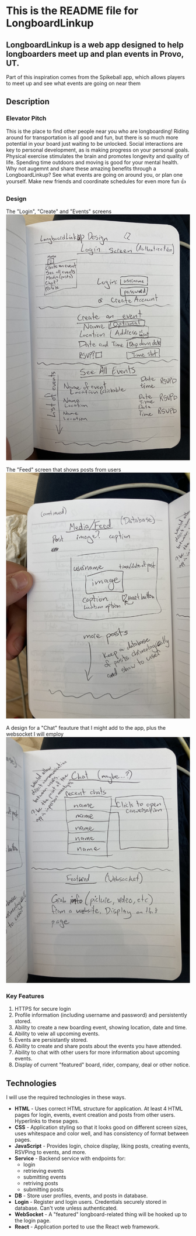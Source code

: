 # This is the README file for LongboardLinkup
## LongboardLinkup is a web app designed to help longboarders meet up and plan events in Provo, UT.
Part of this inspiration comes from the Spikeball app, which allows players 
to meet up and see what events are going on near them

## Description
### Elevator Pitch
This is the place to find other people near you who are longboarding! Riding around for transportation is all good and fun, but there is so much more potential in your board just waiting to be unlocked. Social interactions are key to personal development, as is making progress on your personal goals. Physical exercise stimulates the brain and promotes longevity and quality of life. Spending time outdoors and moving is good for your mental health. Why not augemnt and share these amazing benefits through a LongboardLinkup? See what events are going on around you, or plan one yourself. Make new friends and coordinate schedules for even more fun 👍


### Design
The "Login", "Create" and "Events" screens
![Picture of the page that shows my design for the login, create and events screens of my application](assets/design1.jpeg)

The "Feed" screen that shows posts from users
![Picture of the page that shows my design for the feed screen of my application](assets/design2.jpeg)

A design for a "Chat" feauture that I might add to the app, 
plus the websocket I will employ
![Picture of the page that shows my design for the potential chat feature of my application](assets/design3.jpeg)

### Key Features
1. HTTPS for secure login
2. Profile information (including username and password) and persistently stored.
3. Ability to create a new boarding event, showing location, date and time.
4. Ability to veiw all upcoming events.
5. Events are persistantly stored.
6. Ability to create and share posts about the events you have attended.
7. Ability to chat with other users for more information about upcoming events.
8. Display of current "featured" board, rider, company, deal or other notice.

## Technologies

I will use the required technologies in these ways.

* __HTML__ - Uses correct HTML structure for application. At least 4 HTML pages for login, events, event creation and posts from other users. Hyperlinks to these pages. 
* __CSS__ - Application styling so that it looks good on different screen sizes, uses whitespace and color well, and has consistency of format between pages.
* __JavaScript__ - Provides login, choice display, liking posts, creating events, RSVPing to events, and more.
* __Service__ - Backend service with endpoints for:
  * login
  * retrieving events
  * submitting events
  * retriving posts
  * submitting posts
* __DB__ - Store user profiles, events, and posts in database.
* __Login__ - Register and login users. Credentials securely stored in database. Can't vote unless authenticated.
* __WebSocket__ - A "featured" longboard-related thing will be hooked up to the login page. 
* __React__ - Application ported to use the React web framework.